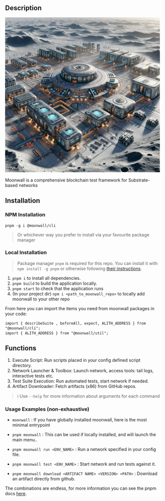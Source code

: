 ## Description
![moonwall](docs/public/moonwall.webp)

Moonwall is a comprehensive blockchain test framework for Substrate-based networks

## Installation

### NPM Installation
```
pnpm -g i @moonwall/cli
```
> Or whichever way you prefer to install via your favourite package manager

### Local Installation

> Package manager `pnpm` is required for this repo. You can install it with `npm install -g pnpm` or otherwise following [their instructions](https://pnpm.io/installation).

1. `pnpm i` to install all dependencies.
2. `pnpm build` to build the application locally.
3. `pnpm start` to check that the application runs
4. (In your project dir) `npm i <path_to_moonwall_repo>` to locally add moonwall to your other repo

From here you can import the items you need from moonwall packages in your code:
```
import { describeSuite , beforeAll, expect, ALITH_ADDRESS } from "@moonwall/cli";
import { ALITH_ADDRESS } from "@moonwall/util";
```

## Functions

1. Execute Script: Run scripts placed in your config defined script directory.
2. Network Launcher & Toolbox: Launch network, access tools: tail logs, interactive tests etc.
3. Test Suite Execution: Run automated tests, start network if needed.
4. Artifact Downloader: Fetch artifacts (x86) from GitHub repos.

> :information_source: Use `--help` for more information about arguments for each command

### Usage Examples (non-exhaustive)

- `moonwall` : If you have globally installed moonwall, here is the most minimal entrypoint

- `pnpm moonwall` : This can be used if locally installed, and will launch the main menu..

- `pnpm moonwall run <ENV_NAME>` : Run a network specified in your config file.

- `pnpm moonwall test <ENV_NAME>` : Start network and run tests against it.

- `pnpm moonwall download <ARTIFACT NAME> <VERSION> <PATH>` : Download an artifact directly from github.


The combinations are endless, for more information you can see the pnpm docs [here](https://pnpm.io/cli/run).
